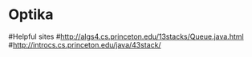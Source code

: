 # Optika

#Helpful sites
#http://algs4.cs.princeton.edu/13stacks/Queue.java.html
#http://introcs.cs.princeton.edu/java/43stack/
